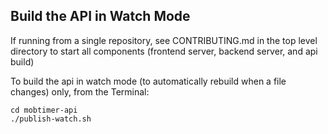 ## Build the API in Watch Mode

If running from a single repository, see CONTRIBUTING.md in the top level directory to start all components (frontend server, backend server, and api build)

To build the api in watch mode (to automatically rebuild when a file changes) only, from the Terminal:

```
cd mobtimer-api
./publish-watch.sh
```
